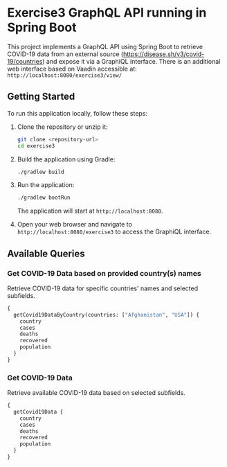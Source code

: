 # Exercise3 GraphQL API running in Spring Boot

This project implements a GraphQL API using Spring Boot to retrieve COVID-19 data from an external source (https://disease.sh/v3/covid-19/countries) and expose it via a GraphiQL interface. 
There is an additional web interface based on Vaadin accessible at: `http://localhost:8080/exercise3/view/`

## Getting Started

To run this application locally, follow these steps:

1. Clone the repository or unzip it:

   ```bash
   git clone <repository-url>
   cd exercise3
   ```

2. Build the application using Gradle:

   ```bash
   ./gradlew build
   ```

3. Run the application:

   ```bash
   ./gradlew bootRun
   ```

   The application will start at `http://localhost:8080`.

4. Open your web browser and navigate to `http://localhost:8080/exercise3` to access the GraphiQL interface.

## Available Queries

### Get COVID-19 Data based on provided country(s) names

Retrieve COVID-19 data for specific countries' names and selected subfields.

```graphql
{
  getCovid19DataByCountry(countries: ["Afghanistan", "USA"]) {
    country
    cases
    deaths
    recovered
    population
  }
}
```

### Get COVID-19 Data

Retrieve available COVID-19 data based on selected subfields.

```graphql
{
  getCovid19Data {
    country
    cases
    deaths
    recovered
    population
  }
}
```
